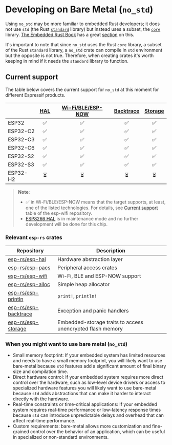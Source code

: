 # Developing on Bare Metal (`no_std`)

Using `no_std` may be more familiar to embedded Rust developers; it does not use `std` (the Rust [`standard`][rust-lib-std] library) but instead uses a subset, the [`core`][rust-lib-core] library. [The Embedded Rust Book][embedded-rust-book] has a great [section][embedded-rust-book-no-std] on this.

It's important to note that since `no_std` uses the Rust `core` library, a subset of the Rust `standard` library,  a `no_std` crate can compile in `std` environment but the opposite is not true. Therefore, when creating crates it's worth keeping in mind if it needs the `standard` library to function.


[embedded-rust-book]: https://docs.rust-embedded.org/
[embedded-rust-book-no-std]: https://docs.rust-embedded.org/book/intro/no-std.html
[rust-lib-core]: https://doc.rust-lang.org/core/index.html
[rust-lib-std]: https://doc.rust-lang.org/std/index.html


## Current support

The table below covers the current support for `no_std` at this moment for different Espressif products.


|          | [HAL][esp-rs/esp-hal] | [Wi-Fi/BLE/ESP-NOW][esp-rs/esp-wifi] | [Backtrace][esp-rs/esp-backtrace] | [Storage][esp-rs/esp-storage] |
| -------- | :-------------------: | :----------------------------------: | :-------------------------------: | :---------------------------: |
| ESP32    |           ✅           |                  ✅                   |                 ✅                 |               ✅               |
| ESP32-C2 |           ✅           |                  ✅                   |                 ✅                 |               ✅               |
| ESP32-C3 |           ✅           |                  ✅                   |                 ✅                 |               ✅               |
| ESP32-C6 |           ✅           |                  ✅                   |                 ✅                 |               ✅               |
| ESP32-S2 |           ✅           |                  ✅                   |                 ✅                 |               ✅               |
| ESP32-S3 |           ✅           |                  ✅                   |                 ✅                 |               ✅               |
| ESP32-H2 |           ⏳           |                  ⏳                   |                 ⏳                 |               ⏳               |

> **Note**:
>
> - ✅ in Wi-Fi/BLE/ESP-NOW means that the target supports, at least, one of the listed technologies. For details, see [Current support][esp-wifi-current-support] table of the esp-wifi repository.
> - [ESP8266 HAL][esp-rs/esp8266-hal] is in maintenance mode and no further development will be done for this chip.

[esp-wifi-current-support]: https://github.com/esp-rs/esp-wifi#current-support
### Relevant `esp-rs` crates

| Repository             | Description                                                |
| ---------------------- | ---------------------------------------------------------- |
| [esp-rs/esp-hal]       | Hardware abstraction layer                                 |
| [esp-rs/esp-pacs]      | Peripheral access crates                                   |
| [esp-rs/esp-wifi]      | Wi-Fi, BLE and ESP-NOW support                             |
| [esp-rs/esp-alloc]     | Simple heap allocator                                      |
| [esp-rs/esp-println]   | `print!`,  `println!`                                      |
| [esp-rs/esp-backtrace] | Exception and panic handlers                               |
| [esp-rs/esp-storage]   | Embedded-storage traits to access unencrypted flash memory |

### When you might want to use bare metal (`no_std`)

- Small memory footprint: If your embedded system has limited resources and needs to have a small memory footprint, you will likely want to use bare-metal because `std` features add a significant amount of final binary size and compilation time.
- Direct hardware control: If your embedded system requires more direct control over the hardware, such as low-level device drivers or access to specialized hardware features you will likely want to use bare-metal because `std` adds abstractions that can make it harder to interact directly with the hardware.
- Real-time constraints or time-critical applications: If your embedded system requires real-time performance or low-latency response times because `std` can introduce unpredictable delays and overhead that can affect real-time performance.
- Custom requirements: bare-metal allows more customization and fine-grained control over the behavior of an application, which can be useful in specialized or non-standard environments.


[esp-rs/esp-hal]: https://github.com/esp-rs/esp-hal "Hardware abstraction layer"
[esp-rs/esp8266-hal]: https://github.com/esp-rs/esp8266-hal "ESP8266 Hardware abstraction layer"
[esp-rs/esp-pacs]: https://github.com/esp-rs/esp-pacs "Peripheral access crates"
[esp-rs/esp-wifi]: https://github.com/esp-rs/esp-wifi "Wi-Fi, BLE and ESP-NOW support"
[esp-rs/esp-alloc]: https://github.com/esp-rs/esp-alloc "Simple heap allocator"
[esp-rs/esp-println]: https://github.com/esp-rs/esp-println "print!, println!"
[esp-rs/esp-backtrace]: https://github.com/esp-rs/esp-backtrace "Exception and panic handlers"
[esp-rs/esp-storage]: https://github.com/esp-rs/esp-storage "Embedded-storage traits to access unencrypted flash memory"


